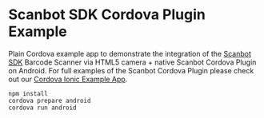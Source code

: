 # Scanbot SDK Cordova Plugin Example

Plain Cordova example app to demonstrate the integration of the [Scanbot SDK](https://scanbot.io) Barcode Scanner via HTML5 camera + native Scanbot Cordova Plugin on Android. For full examples of the Scanbot Cordova Plugin please check out our [Cordova Ionic Example App](https://github.com/doo/scanbot-sdk-example-ionic).

```
npm install
cordova prepare android
cordova run android
```
